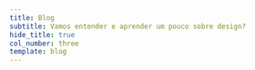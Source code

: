 ```yaml
---
title: Blog
subtitle: Vamos entender e aprender um pouco sobre design?
hide_title: true
col_number: three
template: blog
---
```

